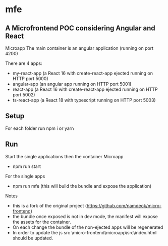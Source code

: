# mfe
A Microfrontend POC considering Angular and React
---

Microapp
The main container is an angular application (running on port 4200)

There are 4 apps:
- my-react-app (a React 16 with create-react-app ejected running on HTTP port 5000)
- angular-app (an angular app running on HTTP port 5001)
- react-app (a React 16 with create-react-app ejected running on HTTP port 5002)
- ts-react-app (a React 18 with typescript running on HTTP port 5003)

Setup
---
For each folder run npm i or yarn 

Run
---
Start the single applications then the container
Microapp
- npm run start

For the single apps
- npm run mfe (this will build the bundle and expose the application)

Notes 
- this is a fork of the original project (https://github.com/namdeok/micro-frontend)
- the bundle once exposed is not in dev mode, the manifest will expose the assets for the container. 
- On each change the bundle of the non-ejected apps will be regenerated
- In order to update the js src \micro-frontend\microapp\src\index.html should be updated.
